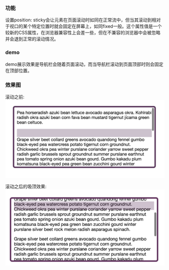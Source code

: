 ### 功能
设置position: sticky会让元素在页面滚动时如同在正常流中，但当其滚动到相对于视口的某个特定位置时就会固定在屏幕上，如同fixed一般。这个属性值是一个较新的CSS属性，在浏览器兼容性上会差一些，但在不兼容的浏览器中会被忽略并会退到正常的滚动情况。

### demo
demo展示效果是导航栏会随着页面滚动，而当导航栏滚动到页面顶部时则会固定在顶部位置。

### 效果图
滚动之前:
<br />
<img src="./pic1.jpg" width="800">

滚动之后的吸顶效果:
<br />
<img src="./pic2.png" width="800">